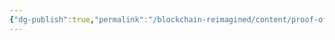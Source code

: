 ```yaml
---
{"dg-publish":true,"permalink":"/blockchain-reimagined/content/proof-of-work/","hide":true,"created":"2024-08-11T18:27:10.308+01:00","updated":"2024-10-26T14:15:55.790+01:00"}
---
```


